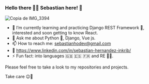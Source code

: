 ### Hello there 👋🏼 Sebastian here! 🫡 


<!-- <p align="center"> hola</p> -->


 ![Copia de IMG_3394](https://user-images.githubusercontent.com/39862006/183791164-f43278c7-5097-499b-9f29-296ba73a25cc.png)





- 🌱 I’m currently learning and practicing Django REST Framework 🤗, interested and soon getting to know React.
- 💬 Ask me about Python 🐍, Django, Vue js.
- 📫 How to reach me: sebastianhodev@gmail.com 
- 🔗 https://www.linkedin.com/in/sebastian-hernandez-inkrib/
- ⚡ Fun fact: into languages 🇬🇧 🇪🇸 🇫🇷 and RE 👾🧟.

Please feel free to take a look to my repositories and projects.

Take care 😉🚀

<!--
**sebasio3k/sebasio3k** is a ✨ _special_ ✨ repository because its `README.md` (this file) appears on your GitHub profile.

Here are some ideas to get you started:

- 🔭 I’m currently working on ...

- 👯 I’m looking to collaborate on ...
- 🤔 I’m looking for help with ...
💬 Ask me about Python 🐍, Django, Vue js 
📫 How to reach me: sebastianhodev@gmail.com
- 😄 Pronouns: ...
⚡ Fun fact: into languages 🇬🇧 🇪🇸 🇫🇷
-->
